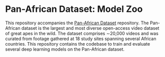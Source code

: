 # Pan-African Dataset: Model Zoo

This repository accompanies the [Pan-African Dataset]() repository. The Pan-African dataset is the largest and most diverse open-access video dataset of great apes in the wild. The dataset comprises ∼20,000 videos and was curated from footage gathered at 18 study sites spanning several African countries. This repository contains the codebase to train and evaluate several deep learning models on the Pan-African dataset.
